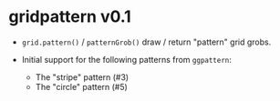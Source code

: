 gridpattern v0.1
================

* ``grid.pattern()`` / ``patternGrob()`` draw / return "pattern" grid grobs.
* Initial support for the following patterns from ``ggpattern``:

  - The "stripe" pattern (#3)
  - The "circle" pattern (#5)
